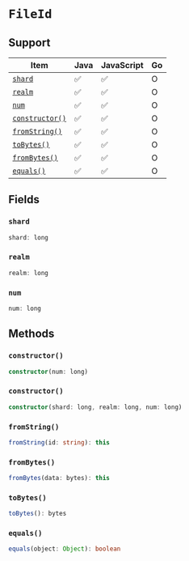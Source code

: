 # `FileId`

## Support

| Item | Java | JavaScript | Go
| - | - | - | - |
| [`shard`](#shard) | ✅ | ✅ | O
| [`realm`](#realm) | ✅ | ✅ | O
| [`num`](#num) | ✅ | ✅ | O
| [`constructor()`](#constructor) | ✅ | ✅ | O
| [`fromString()`](#fromstring) | ✅ | ✅ | O
| [`toBytes()`](#tobytes) | ✅ | ✅ | O
| [`fromBytes()`](#frombytes) | ✅ | ✅ | O
| [`equals()`](#equals) | ✅ | ✅ | O

## Fields

### `shard`

```typescript
shard: long
```

### `realm`

```typescript
realm: long
```

### `num`

```typescript
num: long
```

## Methods

### `constructor()`

```typescript
constructor(num: long)
```

### `constructor()`

```typescript
constructor(shard: long, realm: long, num: long)
````

### `fromString()`

```typescript
fromString(id: string): this
```

### `fromBytes()`

```typescript
fromBytes(data: bytes): this
```

### `toBytes()`

```typescript
toBytes(): bytes
```

### `equals()`

```typescript
equals(object: Object): boolean
```